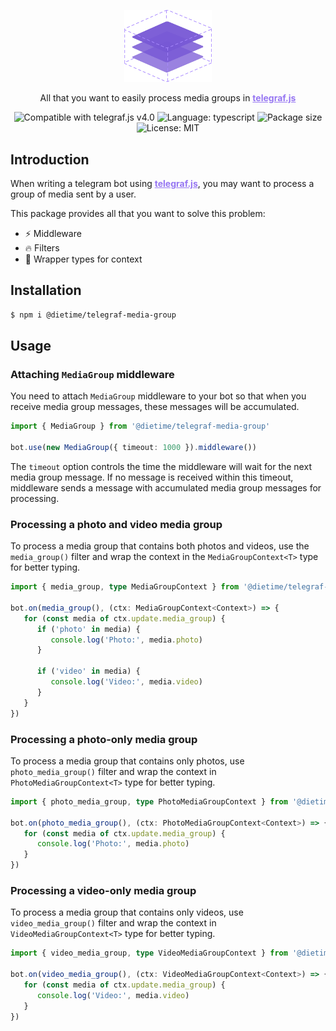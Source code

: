 <p align="center">
    <img src="assets/icon.svg" width="140px" />
</p>

<p align="center">
All that you want to easily process media groups in <a href="https://github.com/DieTime/telegraf-media-group" style="color:#9676F2;font-weight:bold">telegraf.js</a>
</p>

<p align="center">
   <img
      src="https://img.shields.io/badge/telegraf.js-4.0-9676F2"
      alt="Compatible with telegraf.js v4.0"
   />
	<img
      src="https://img.shields.io/github/languages/top/DieTime/telegraf-media-group?logo=typescript&color=9676F2&logoColor=ffffff"
      alt="Language: typescript"
   />
	<img
      src="https://img.shields.io/npm/unpacked-size/%40dietime%2Ftelegraf-media-group?label=install%20size&color=9676F2"
      alt="Package size"
   />
   <img
      src="https://img.shields.io/github/license/DieTime/telegraf-media-group?color=9676F2"
      alt="License: MIT"
   />
</p>

## Introduction

When writing a telegram bot using <a href="https://github.com/DieTime/telegraf-media-group" style="color:#9676F2;font-weight:bold">telegraf.js</a>, you may want to process a group of media sent by a user.

This package provides all that you want to solve this problem:

- ⚡ Middleware
- 🔥 Filters
- 🚀 Wrapper types for context

## Installation

```bash
$ npm i @dietime/telegraf-media-group
```

## Usage

### Attaching `MediaGroup` middleware

You need to attach `MediaGroup` middleware to your bot so that when you receive media group messages, these messages will be accumulated. 

```ts
import { MediaGroup } from '@dietime/telegraf-media-group'

bot.use(new MediaGroup({ timeout: 1000 }).middleware())
```

The `timeout` option controls the time the middleware will wait for the next media group message. If no message is received within this timeout, middleware sends a message with accumulated media group messages for processing.

### Processing a photo and video media group

To process a media group that contains both photos and videos, use the `media_group()` filter and wrap the context in the `MediaGroupContext<T>` type for better typing.

```ts
import { media_group, type MediaGroupContext } from '@dietime/telegraf-media-group'

bot.on(media_group(), (ctx: MediaGroupContext<Context>) => {
   for (const media of ctx.update.media_group) {
      if ('photo' in media) {
         console.log('Photo:', media.photo)
      }

      if ('video' in media) {
         console.log('Video:', media.video)
      }
   }
})
```

### Processing a photo-only media group

To process a media group that contains only photos, use `photo_media_group()` filter and wrap the context in `PhotoMediaGroupContext<T>` type for better typing.

```ts
import { photo_media_group, type PhotoMediaGroupContext } from '@dietime/telegraf-media-group'

bot.on(photo_media_group(), (ctx: PhotoMediaGroupContext<Context>) => {
   for (const media of ctx.update.media_group) {
      console.log('Photo:', media.photo)
   }
})
```

### Processing a video-only media group

To process a media group that contains only videos, use `video_media_group()` filter and wrap the context in `VideoMediaGroupContext<T>` type for better typing.

```ts
import { video_media_group, type VideoMediaGroupContext } from '@dietime/telegraf-media-group'

bot.on(video_media_group(), (ctx: VideoMediaGroupContext<Context>) => {
   for (const media of ctx.update.media_group) {
      console.log('Video:', media.video)
   }
})
```
